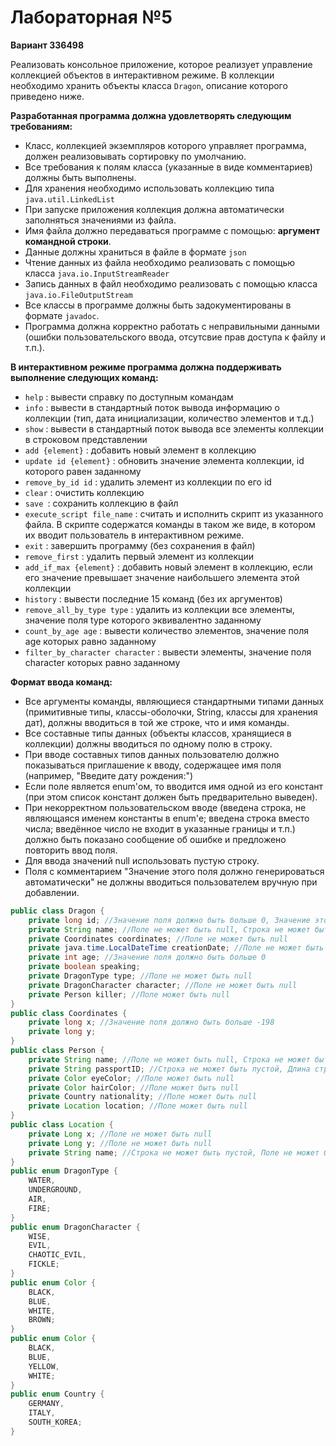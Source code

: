 # Лабораторная №5 #
**Вариант 336498**

Реализовать консольное приложение, которое реализует управление коллекцией объектов в интерактивном режиме. В коллекции необходимо хранить объекты класса `Dragon`, описание которого приведено ниже.

**Разработанная программа должна удовлетворять следующим требованиям:**
- Класс, коллекцией экземпляров которого управляет программа, должен реализовывать сортировку по умолчанию.
- Все требования к полям класса (указанные в виде комментариев) должны быть выполнены.
- Для хранения необходимо использовать коллекцию типа `java.util.LinkedList`
- При запуске приложения коллекция должна автоматически заполняться значениями из файла.
- Имя файла должно передаваться программе с помощью: **аргумент командной строки**.
- Данные должны храниться в файле в формате `json`
- Чтение данных из файла необходимо реализовать с помощью класса `java.io.InputStreamReader`
- Запись данных в файл необходимо реализовать с помощью класса `java.io.FileOutputStream`
- Все классы в программе должны быть задокументированы в формате `javadoc`.
- Программа должна корректно работать с неправильными данными (ошибки пользовательского ввода, отсутсвие прав доступа к файлу и т.п.).

**В интерактивном режиме программа должна поддерживать выполнение следующих команд:**
- `help` : вывести справку по доступным командам
- `info` : вывести в стандартный поток вывода информацию о коллекции (тип, дата инициализации, количество элементов и т.д.)
- `show` : вывести в стандартный поток вывода все элементы коллекции в строковом представлении
- `add {element}` : добавить новый элемент в коллекцию
- `update id {element}` : обновить значение элемента коллекции, id которого равен заданному
- `remove_by_id id` : удалить элемент из коллекции по его id
- `clear` : очистить коллекцию
- `save `: сохранить коллекцию в файл
- `execute_script file_name` : считать и исполнить скрипт из указанного файла. В скрипте содержатся команды в таком же виде, в котором их вводит пользователь в интерактивном режиме.
- `exit` : завершить программу (без сохранения в файл)
- `remove_first` : удалить первый элемент из коллекции
- `add_if_max {element}` : добавить новый элемент в коллекцию, если его значение превышает значение наибольшего элемента этой коллекции
- `history` : вывести последние 15 команд (без их аргументов)
- `remove_all_by_type type` : удалить из коллекции все элементы, значение поля type которого эквивалентно заданному
- `count_by_age age` : вывести количество элементов, значение поля age которых равно заданному
- `filter_by_character character` : вывести элементы, значение поля character которых равно заданному

**Формат ввода команд:**

- Все аргументы команды, являющиеся стандартными типами данных (примитивные типы, классы-оболочки, String, классы для хранения дат), должны вводиться в той же строке, что и имя команды.
- Все составные типы данных (объекты классов, хранящиеся в коллекции) должны вводиться по одному полю в строку.
- При вводе составных типов данных пользователю должно показываться приглашение к вводу, содержащее имя поля (например, "Введите дату рождения:")
- Если поле является enum'ом, то вводится имя одной из его констант (при этом список констант должен быть предварительно выведен).
- При некорректном пользовательском вводе (введена строка, не являющаяся именем константы в enum'е; введена строка вместо числа; введённое число не входит в указанные границы и т.п.) должно быть показано сообщение об ошибке и предложено повторить ввод поля.
- Для ввода значений null использовать пустую строку.
- Поля с комментарием "Значение этого поля должно генерироваться автоматически" не должны вводиться пользователем вручную при добавлении.

```java
public class Dragon {
    private long id; //Значение поля должно быть больше 0, Значение этого поля должно быть уникальным, Значение этого поля должно генерироваться автоматически
    private String name; //Поле не может быть null, Строка не может быть пустой
    private Coordinates coordinates; //Поле не может быть null
    private java.time.LocalDateTime creationDate; //Поле не может быть null, Значение этого поля должно генерироваться автоматически
    private int age; //Значение поля должно быть больше 0
    private boolean speaking;
    private DragonType type; //Поле не может быть null
    private DragonCharacter character; //Поле не может быть null
    private Person killer; //Поле может быть null
}
public class Coordinates {
    private long x; //Значение поля должно быть больше -198
    private long y;
}
public class Person {
    private String name; //Поле не может быть null, Строка не может быть пустой
    private String passportID; //Строка не может быть пустой, Длина строки не должна быть больше 34, Длина строки должна быть не меньше 4, Поле может быть null
    private Color eyeColor; //Поле может быть null
    private Color hairColor; //Поле может быть null
    private Country nationality; //Поле может быть null
    private Location location; //Поле может быть null
}
public class Location {
    private Long x; //Поле не может быть null
    private Long y; //Поле не может быть null
    private String name; //Строка не может быть пустой, Поле не может быть null
}
public enum DragonType {
    WATER,
    UNDERGROUND,
    AIR,
    FIRE;
}
public enum DragonCharacter {
    WISE,
    EVIL,
    CHAOTIC_EVIL,
    FICKLE;
}
public enum Color {
    BLACK,
    BLUE,
    WHITE,
    BROWN;
}
public enum Color {
    BLACK,
    BLUE,
    YELLOW,
    WHITE;
}
public enum Country {
    GERMANY,
    ITALY,
    SOUTH_KOREA;
}
```
